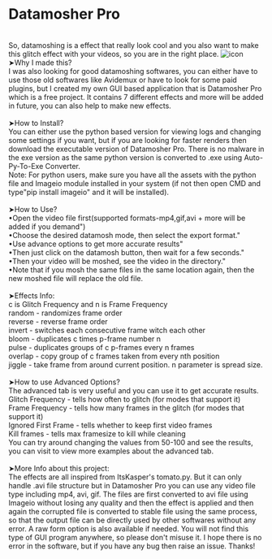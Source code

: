 # Datamosher Pro
<br>So, datamoshing is a effect that really look cool and you also want to make this glitch effect with your videos, so you are in the right place.
![icon](https://user-images.githubusercontent.com/89206401/138873267-16f152e7-b61a-4fc2-a215-1cb66a004f13.png)
<br>➤Why I made this?
<br>I was also looking for good datamoshing softwares, you can either have to use those old softwares like Avidemux or have to look for some paid plugins, but I created my own GUI based application that is Datamosher Pro which is a free project. It contains 7 different effects and more will be added in future, you can also help to make new effects.
<br>
<br>➤How to Install?
<br>You can either use the python based version for viewing logs and changing some settings if you want, but if you are looking for faster renders then download the executable version of Datamosher Pro. There is no malware in the exe version as the same python version is converted to .exe using Auto-Py-To-Exe Converter.
<br>Note: For python users, make sure you have all the assets with the python file and Imageio module installed in your system (if not then open CMD and type"pip install imageio" and it will be installed).
<br>
<br>➤How to Use?
<br>•Open the video file first(supported formats-mp4,gif,avi + more will be added if you demand")
<br>•Choose the desired datamosh mode, then select the export format."
<br>•Use advance options to get more accurate results"
<br>•Then just click on the datamosh button, then wait for a few seconds."
<br>•Then your video will be moshed, see the video in the directory."
<br>•Note that if you mosh the same files in the same location again, then the new moshed file will replace the old file.
<br>
<br>➤Effects Info:
<br>c is Glitch Frequency and n is Frame Frequency
<br>random - randomizes frame order
<br>reverse - reverse frame order
<br>invert - switches each consecutive frame witch each other
<br>bloom - duplicates c times p-frame number n
<br>pulse - duplicates groups of c p-frames every n frames
<br>overlap - copy group of c frames taken from every nth position
<br>jiggle - take frame from around current position. n parameter is spread size.
<br>
<br>➤How to use Advanced Options?
<br>The advanced tab is very useful and you can use it to get accurate results.
<br>Glitch Frequency - tells how often to glitch (for modes that support it)
<br>Frame Frequency - tells how many frames in the glitch (for modes that support it)
<br>Ignored First Frame - tells whether to keep first video frames
<br>Kill frames - tells max framesize to kill while cleaning
<br>You can try around changing the values from 50-100 and see the results, you can visit to view more examples about the advanced tab.
<br>
<br>➤More Info about this project:
<br>The effects are all inspired from ItsKasper's tomato.py. But it can only handle .avi file structure but in Datamosher Pro you can use any video file type including mp4, avi, gif. The files are first converted to avi file using Imageio without losing any quality and then the effect is applied and then again the corrupted file is converted to stable file using the same process, so that the output file can be directly used by other softwares without any error. A raw form option is also available if needed. You will not find this type of GUI program anywhere, so please don't misuse it. I hope there is no error in the software, but if you have any bug then raise an issue. Thanks!
